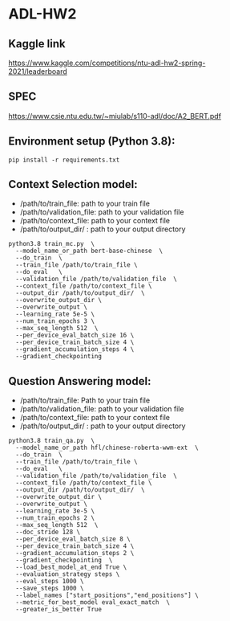 # ADL-HW2
## Kaggle link
https://www.kaggle.com/competitions/ntu-adl-hw2-spring-2021/leaderboard
## SPEC
https://www.csie.ntu.edu.tw/~miulab/s110-adl/doc/A2_BERT.pdf
## Environment setup (Python 3.8):
```
pip install -r requirements.txt
```

## Context Selection model:
* /path/to/train_file: path to your train file
* /path/to/validation_file: path to your validation file
* /path/to/context_file: path to your context file
* /path/to/output_dir/ : path to your output directory
```
python3.8 train_mc.py  \
  --model_name_or_path bert-base-chinese  \
  --do_train  \
  --train_file /path/to/train_file \
  --do_eval   \
  --validation_file /path/to/validation_file  \
  --context_file /path/to/context_file \
  --output_dir /path/to/output_dir/  \
  --overwrite_output_dir \
  --overwrite_output \
  --learning_rate 5e-5 \
  --num_train_epochs 3 \
  --max_seq_length 512  \
  --per_device_eval_batch_size 16 \
  --per_device_train_batch_size 4 \
  --gradient_accumulation_steps 4 \
  --gradient_checkpointing
```
## Question Answering model:
* /path/to/train_file: Path to your train file
* /path/to/validation_file: path to your validation file
* /path/to/context_file: path to your context file
* /path/to/output_dir/ : path to your output directory
```
python3.8 train_qa.py  \
  --model_name_or_path hfl/chinese-roberta-wwm-ext  \
  --do_train  \
  --train_file /path/to/train_file \
  --do_eval   \
  --validation_file /path/to/validation_file  \
  --context_file /path/to/context_file \
  --output_dir /path/to/output_dir/  \
  --overwrite_output_dir \
  --overwrite_output \
  --learning_rate 3e-5 \
  --num_train_epochs 2 \
  --max_seq_length 512  \
  --doc_stride 128 \
  --per_device_eval_batch_size 8 \
  --per_device_train_batch_size 4 \
  --gradient_accumulation_steps 2 \
  --gradient_checkpointing  \
  --load_best_model_at_end True \
  --evaluation_strategy steps \
  --eval_steps 1000 \
  --save_steps 1000 \
  --label_names ["start_positions","end_positions"] \
  --metric_for_best_model eval_exact_match  \
  --greater_is_better True
```
